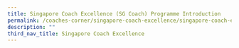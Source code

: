 ```yaml
---
title: Singapore Coach Excellence (SG Coach) Programme Introduction
permalink: /coaches-corner/singapore-coach-excellence/singapore-coach-excellence-sg-coach-programme/
description: ""
third_nav_title: Singapore Coach Excellence
---
```

